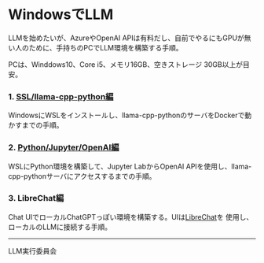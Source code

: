 # WindowsでLLM

LLMを始めたいが、AzureやOpenAI APIは有料だし、自前でやるにもGPUが無い人のために、手持ちのPCでLLM環境を構築する手順。  

PCは、Winddows10、Core i5、メモリ16GB、空きストレージ 30GB以上が目安。

### 1. [SSL/llama-cpp-python編](https://github.com/cellhone/WinLLM/tree/main/1.WSL_llamacpp)
WindowsにWSLをインストールし、llama-cpp-pythonのサーバをDockerで動かすまでの手順。  

### 2. [Python/Jupyter/OpenAI編](https://github.com/cellhone/WinLLM/tree/main/2.python_jupyter_openai)
WSLにPython環境を構築して、Jupyter LabからOpenAI APIを使用し、llama-cpp-pythonサーバにアクセスするまでの手順。

### 3. LibreChat編
Chat UIでローカルChatGPTっぽい環境を構築する。UIは[LibreChat](https://github.com/danny-avila/LibreChat)を
使用し、ローカルのLLMに接続する手順。

<hr>

LLM実行委員会